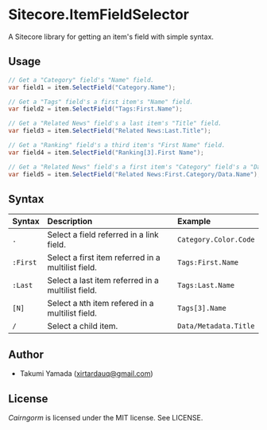 # Sitecore.ItemFieldSelector
A Sitecore library for getting an item's field with simple syntax.

## Usage
```csharp
// Get a "Category" field's "Name" field.
var field1 = item.SelectField("Category.Name");

// Get a "Tags" field's a first item's "Name" field.
var field2 = item.SelectField("Tags:First.Name");

// Get a "Related News" field's a last item's "Title" field.
var field3 = item.SelectField("Related News:Last.Title");

// Get a "Ranking" field's a third item's "First Name" field.
var field4 = item.SelectField("Ranking[3].First Name");

// Get a "Related News" field's a first item's "Category" field's a "Data" child item's a "Name" field.
var field5 = item.SelectField("Related News:First.Category/Data.Name");
```

## Syntax
|Syntax|Description|Example|
|:-|:-|:-|
|`.`|Select a field referred in a link field.|`Category.Color.Code`|
|`:First`|Select a first item referred in a multilist field.|`Tags:First.Name`|
|`:Last`|Select a last item referred in a multilist field.|`Tags:Last.Name`|
|`[N]`|Select a `N`th item refered in a multilist field.|`Tags[3].Name`|
|`/`|Select a child item.|`Data/Metadata.Title`|

## Author
- Takumi Yamada (xirtardauq@gmail.com)

## License
*Cairngorm* is licensed under the MIT license. See LICENSE.